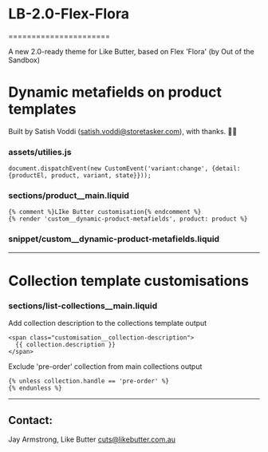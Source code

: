 # LB-2.0-Flex-Flora
======================

A new 2.0-ready theme for Like Butter, based on Flex 'Flora' (by Out of the Sandbox)



# Dynamic metafields on product templates
Built by Satish Voddi (satish.voddi@storetasker.com), with thanks. 👏🏼

### assets/utilies.js

    document.dispatchEvent(new CustomEvent('variant:change', {detail: {productEl, product, variant, state}}));

### sections/product__main.liquid

    {% comment %}LIke Butter customisation{% endcomment %}
    {% render 'custom__dynamic-product-metafields', product: product %}

### snippet/custom__dynamic-product-metafields.liquid

---

# Collection template customisations

### sections/list-collections__main.liquid

Add collection description to the collections template output

    <span class="customisation__collection-description">
      {{ collection.description }}
    </span>

Exclude 'pre-order' collection from main collections output

    {% unless collection.handle == 'pre-order' %}
    {% endunless %}

---

## Contact:

Jay Armstrong, Like Butter
cuts@likebutter.com.au
